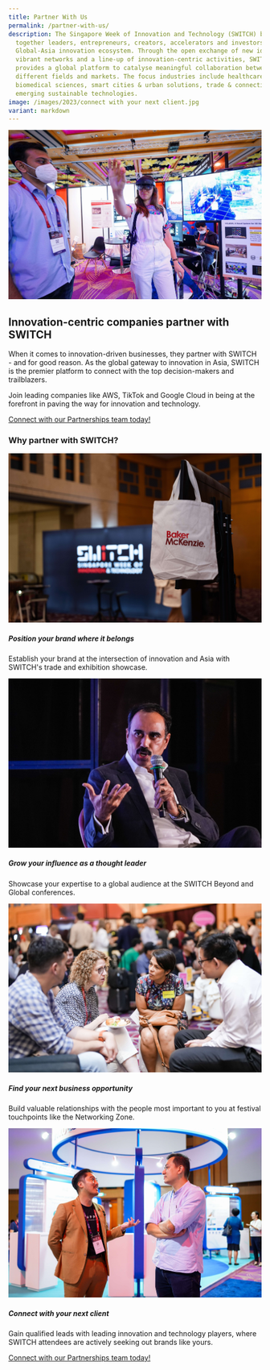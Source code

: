 ```yaml
---
title: Partner With Us
permalink: /partner-with-us/
description: The Singapore Week of Innovation and Technology (SWITCH) brings
  together leaders, entrepreneurs, creators, accelerators and investors from the
  Global-Asia innovation ecosystem. Through the open exchange of new ideas,
  vibrant networks and a line-up of innovation-centric activities, SWITCH
  provides a global platform to catalyse meaningful collaboration between
  different fields and markets. The focus industries include healthcare &
  biomedical sciences, smart cities & urban solutions, trade & connectivity, and
  emerging sustainable technologies.
image: /images/2023/connect with your next client.jpg
variant: markdown
---
```

![](/images/2023/shortlist_exhibition_showcase_2.jpg)

## Innovation-centric companies partner with SWITCH

When it comes to innovation-driven businesses, they partner with SWITCH - and for good reason. As the global gateway to innovation in Asia, SWITCH is the premier platform to connect with the top decision-makers and trailblazers.

Join leading companies like AWS, TikTok and Google Cloud in being at the forefront in paving the way for innovation and technology.

<a href="mailto:partnerships@switchsg.org?subject=I would like to learn more about the opportunities at SWITCH 2024">Connect with our Partnerships team today!</a>

### Why partner with SWITCH?

![](/images/2023/baker%20mckenzie%20branding.jpg)
##### Position your brand where it belongs
Establish your brand at the intersection of innovation and Asia with SWITCH's trade and exhibition showcase.

![](/images/2023/switch%20thought%20leadership.jpg)
##### Grow your influence as a thought leader
Showcase your expertise to a global audience at the SWITCH Beyond and Global conferences.

![](/images/2023/partner%20with%20us%20networking_%20cropped.jpg)
##### Find your next business opportunity
Build valuable relationships with the people most important to you at festival touchpoints like the Networking Zone.

![](/images/2023/connect%20with%20your%20next%20client.jpg)
##### Connect with your next client
Gain qualified leads with leading innovation and technology players, where SWITCH attendees are actively seeking out brands like yours.

<a href="mailto:partnerships@switchsg.org?subject=I would like to learn more about the opportunities at SWITCH 2024">Connect with our Partnerships team today!</a>
